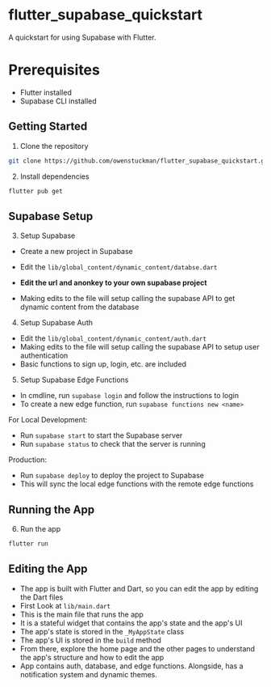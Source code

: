 # flutter_supabase_quickstart

A quickstart for using Supabase with Flutter.

# Prerequisites

- Flutter installed
- Supabase CLI installed

## Getting Started

1. Clone the repository

```bash
git clone https://github.com/owenstuckman/flutter_supabase_quickstart.git
```

2. Install dependencies

```bash
flutter pub get
```

## Supabase Setup

3. Setup Supabase

- Create a new project in Supabase

- Edit the `lib/global_content/dynamic_content/databse.dart`
- **Edit the url and anonkey to your own supabase project**
- Making edits to the file will setup calling the supabase API to get dynamic content from the database

4. Setup Supabase Auth
- Edit the `lib/global_content/dynamic_content/auth.dart`
- Making edits to the file will setup calling the supabase API to setup user authentication
- Basic functions to sign up, login, etc. are included

5. Setup Supabase Edge Functions
- In cmdline, run `supabase login` and follow the instructions to login
- To create a new edge function, run `supabase functions new <name>`

For Local Development:
- Run `supabase start` to start the Supabase server
- Run `supabase status` to check that the server is running

Production:
- Run `supabase deploy` to deploy the project to Supabase
- This will sync the local edge functions with the remote edge functions

## Running the App

6. Run the app

```bash
flutter run
```
## Editing the App

- The app is built with Flutter and Dart, so you can edit the app by editing the Dart files
- First Look at `lib/main.dart`
- This is the main file that runs the app
- It is a stateful widget that contains the app's state and the app's UI
- The app's state is stored in the `_MyAppState` class
- The app's UI is stored in the `build` method
- From there, explore the home page and the other pages to understand the app's structure and how to edit the app
- App contains auth, database, and edge functions. Alongside, has a notification system and dynamic themes.


